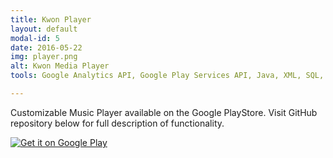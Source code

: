 ```yaml
---
title: Kwon Player
layout: default
modal-id: 5
date: 2016-05-22
img: player.png
alt: Kwon Media Player
tools: Google Analytics API, Google Play Services API, Java, XML, SQL, Android SDK, Android Studio, Material Design, Git

---
```


Customizable Music Player available on the Google PlayStore. Visit GitHub repository below for full description of functionality.

<div class="center-links">
                    <a href='https://play.google.com/store/apps/developer?id=KwonDeveloper' target="_blank">
                        <img class="play-store-profile-badge" alt='Get it on Google Play' src='https://play.google.com/intl/en_us/badges/images/generic/en_badge_web_generic.png'/>
                    </a>
</div>